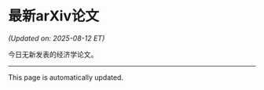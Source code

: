 # 最新arXiv论文

<!-- ARXIV_PAPERS_START -->
*(Updated on: 2025-08-12 ET)*

今日无新发表的经济学论文。
<!-- ARXIV_PAPERS_END -->

---
This page is automatically updated.
